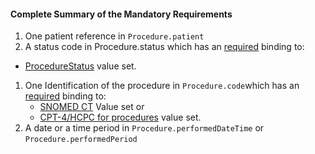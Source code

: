 #### Complete Summary of the Mandatory Requirements

1.  One patient reference in `Procedure.patient`
1.  A status code in Procedure.status which has an [required](http://hl7.org/fhir/terminologies.html#required) binding to:
-  [ProcedureStatus] value set.
1.  One Identification of the procedure in `Procedure.code`which has an [required](http://hl7.org/fhir/terminologies.html#required) binding to:
    -   [SNOMED CT] Value set or
    -   [CPT-4/HCPC for procedures] value set.
1.  A date or a time period in `Procedure.performedDateTime` or `Procedure.performedPeriod`


  [SNOMED CT]: valueset-daf-procedure-type.html
  [CPT-4/HCPC for procedures]: valueset-daf-procedure-type.html
  [ICD-10-PCS codes]: http://www.icd10data.com/icd10pcs
  [Code on Dental Procedures and Nomenclature (CDT Code)]: http://www.ada.org/en/publications/cdt/
  [ProcedureStatus]: http://hl7.org/fhir/valueset-procedure-status.html